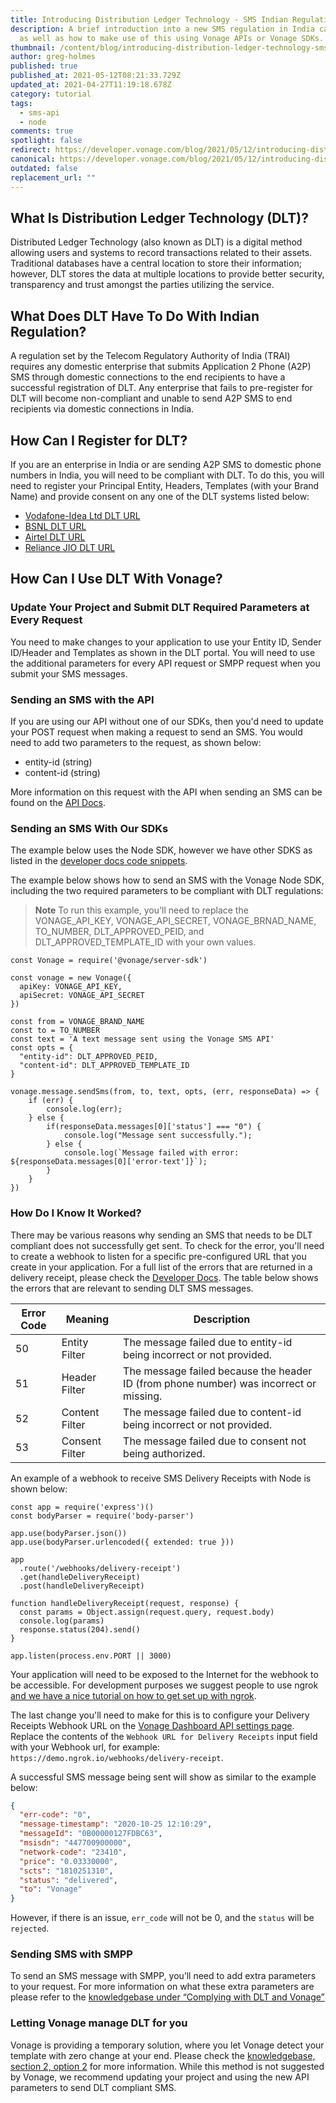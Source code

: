 ```yaml
---
title: Introducing Distribution Ledger Technology - SMS Indian Regulation
description: A brief introduction into a new SMS regulation in India called DLT,
  as well as how to make use of this using Vonage APIs or Vonage SDKs.
thumbnail: /content/blog/introducing-distribution-ledger-technology-sms-indian-regulation/dlt_sms_1200x600.png
author: greg-holmes
published: true
published_at: 2021-05-12T08:21:33.729Z
updated_at: 2021-04-27T11:19:18.678Z
category: tutorial
tags:
  - sms-api
  - node
comments: true
spotlight: false
redirect: https://developer.vonage.com/blog/2021/05/12/introducing-distribution-ledger-technology-sms-indian-regulation
canonical: https://developer.vonage.com/blog/2021/05/12/introducing-distribution-ledger-technology-sms-indian-regulation
outdated: false
replacement_url: ""
---
```

## What Is Distribution Ledger Technology (DLT)?

Distributed Ledger Technology (also known as DLT) is a digital method allowing users and systems to record transactions related to their assets. Traditional databases have a central location to store their information; however, DLT stores the data at multiple locations to provide better security, transparency and trust amongst the parties utilizing the service.

## What Does DLT Have To Do With Indian Regulation?

A regulation set by the Telecom Regulatory Authority of India (TRAI) requires any domestic enterprise that submits Application 2 Phone (A2P) SMS through domestic connections to the end recipients to have a successful registration of DLT. Any enterprise that fails to pre-register for DLT will become non-compliant and unable to send A2P SMS to end recipients via domestic connections in India.

## How Can I Register for DLT?

If you are an enterprise in India or are sending A2P SMS to domestic phone numbers in India, you will need to be compliant with DLT. To do this, you will need to register your Principal Entity, Headers, Templates (with your Brand Name) and provide consent on any one of the DLT systems listed below:

* [Vodafone-Idea Ltd DLT URL](https://www.vilpower.in)
* [BSNL DLT URL](https://www.ucc-bsnl.co.in)
* [Airtel DLT URL](https://dltconnect.airtel.in)
* [Reliance JIO DLT URL](https://trueconnect.jio.com/)

## How Can I Use DLT With Vonage?

### Update Your Project and Submit DLT Required Parameters at Every Request

You need to make changes to your application to use your Entity ID, Sender ID/Header and Templates as shown in the DLT portal. You will need to use the additional parameters for every API request or SMPP request when you submit your SMS messages.

### Sending an SMS with the API

If you are using our API without one of our SDKs, then you'd need to update your POST request when making a request to send an SMS. You would need to add two parameters to the request, as shown below:

* entity-id (string)
* content-id (string)

More information on this request with the API when sending an SMS can be found on the [API Docs](https://developer.nexmo.com/api/sms#send-an-sms).

### Sending an SMS With Our SDKs

The example below uses the Node SDK, however we have other SDKS as listed in the [developer docs code snippets](https://developer.nexmo.com/messaging/sms/code-snippets/send-an-sms).

<sign-up></sign-up>

The example below shows how to send an SMS with the Vonage Node SDK, including the two required parameters to be compliant with DLT regulations:

> **Note** To run this example, you'll need to replace the VONAGE_API_KEY, VONAGE_API_SECRET, VONAGE_BRNAD_NAME, TO_NUMBER, DLT_APPROVED_PEID, and DLT_APPROVED_TEMPLATE_ID with your own values.

```node
const Vonage = require('@vonage/server-sdk')

const vonage = new Vonage({
  apiKey: VONAGE_API_KEY,
  apiSecret: VONAGE_API_SECRET
})

const from = VONAGE_BRAND_NAME
const to = TO_NUMBER
const text = 'A text message sent using the Vonage SMS API'
const opts = {
  "entity-id": DLT_APPROVED_PEID,
  "content-id": DLT_APPROVED_TEMPLATE_ID
}

vonage.message.sendSms(from, to, text, opts, (err, responseData) => {
    if (err) {
        console.log(err);
    } else {
        if(responseData.messages[0]['status'] === "0") {
            console.log("Message sent successfully.");
        } else {
            console.log(`Message failed with error: ${responseData.messages[0]['error-text']}`);
        }
    }
})
```

### How Do I Know It Worked?

There may be various reasons why sending an SMS that needs to be DLT compliant does not successfully get sent. To check for the error, you'll need to create a webhook to listen for a specific pre-configured URL that you create in your application. For a full list of the errors that are returned in a delivery receipt, please check the [Developer Docs](https://developer.nexmo.com/messaging/sms/guides/delivery-receipts#dlr-error-codes). The table below shows the errors that are relevant to sending DLT SMS messages.

| Error Code | Meaning        | Description                                                                            |
| ---------- | -------------- | -------------------------------------------------------------------------------------- |
| 50         | Entity Filter  | The message failed due to entity-id being incorrect or not provided.                   |
| 51         | Header Filter  | The message failed because the header ID (from phone number) was incorrect or missing. |
| 52         | Content Filter | The message failed due to content-id being incorrect or not provided.                  |
| 53         | Consent Filter | The message failed due to consent not being authorized.                                |

An example of a webhook to receive SMS Delivery Receipts with Node is shown below:

```node
const app = require('express')()
const bodyParser = require('body-parser')

app.use(bodyParser.json())
app.use(bodyParser.urlencoded({ extended: true }))

app
  .route('/webhooks/delivery-receipt')
  .get(handleDeliveryReceipt)
  .post(handleDeliveryReceipt)

function handleDeliveryReceipt(request, response) {
  const params = Object.assign(request.query, request.body)
  console.log(params)
  response.status(204).send()
}

app.listen(process.env.PORT || 3000)
```

Your application will need to be exposed to the Internet for the webhook to be accessible. For development purposes we suggest people to use ngrok [and we have a nice tutorial on how to get set up with ngrok](https://learn.vonage.com/blog/2017/07/04/local-development-nexmo-ngrok-tunnel-dr/).

The last change you'll need to make for this is to configure your Delivery Receipts Webhook URL on the [Vonage Dashboard API settings page](https://dashboard.nexmo.com/settings). Replace the contents of the `Webhook URL for Delivery Receipts` input field with your Webhook url, for example: `https://demo.ngrok.io/webhooks/delivery-receipt`.

A successful SMS message being sent will show as similar to the example below:

```json
{
  "err-code": "0",
  "message-timestamp": "2020-10-25 12:10:29",
  "messageId": "0B00000127FDBC63",
  "msisdn": "447700900000",
  "network-code": "23410",
  "price": "0.03330000",
  "scts": "1810251310",
  "status": "delivered",
  "to": "Vonage"
}
```

However, if there is an issue, `err_code` will not be 0, and the `status` will be `rejected`.

### Sending SMS with SMPP

To send an SMS message with SMPP, you’ll need to add extra parameters to your request. For more information on what these extra parameters are please refer to the [knowledgebase under “Complying with DLT and Vonage”](https://help.nexmo.com/hc/en-us/articles/204017423-India-SMS-Features-Restrictions)

### Letting Vonage manage DLT for you

Vonage is providing a temporary solution, where you let Vonage detect your template with zero change at your end. Please check the [knowledgebase, section 2, option 2](https://help.nexmo.com/hc/en-us/articles/204017423-India-SMS-Features-Restrictions) for more information. While this method is not suggested by Vonage, we recommend updating your project and using the new API parameters to send DLT compliant SMS.